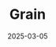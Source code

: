 ---  
layout: startup_page  
title: "Grain"  
id: "grainfinance.co"  
permalink: "/graingrainfinance.co03052025/"  
website: "https://www.grainfinance.co/"  
funding_round: "Series A & Seed"  
funding_amount: "$51M"  
investors: "Bain Capital Ventures, Aleph, Vesey Ventures, Hanaco Ventures"  
about: "Grain provides an embedded solution that helps finance teams better understand and respond to foreign exchange (FX) fluctuations by hedging transactions. It utilizes FX derivatives and AI to offer optimized FX hedges, making it accessible for companies of all sizes and driving down operational costs. Grain aims to offer the same level of financial sophistication to smaller businesses as larger enterprises."  
markets: "Fintech"  
hq: "Tel Aviv, Israel"  
founded_year: "2022"  
linkedin: "https://www.linkedin.com/company/grainfinance"  
twitter: "https://twitter.com/grainfinance_co"  
instagram: ""  
facebook: ""  
crunchbase: "https://www.crunchbase.com/organization/grain-bea5"  
pitchbook: "https://pitchbook.com/profiles/company/503868-52"  

date_display: "05-Mar-2025"  
date: "2025-03-05"

# SEO Optimization  
meta_title: "Grain - Series A & Seed Funding ($51M)"  
meta_description: "Grain, Grain provides an embedded solution that helps finance teams better understand and respond to foreign exchange (FX) fluctuations by hedging transactio..."  
meta_keywords: "Grain, Fintech, Series A & Seed funding"  
canonical_url: "https://startup.projectstartups.com/graingrainfinance.co03052025/"  
---